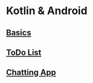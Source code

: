 # Kotlin & Android
## [Basics](https://github.com/AJ-Wuu/App/tree/main/Kotlin/KotlinNaiveAttempt)
## [ToDo List](https://github.com/AJ-Wuu/ToDoList)
## [Chatting App](https://github.com/AJ-Wuu)
